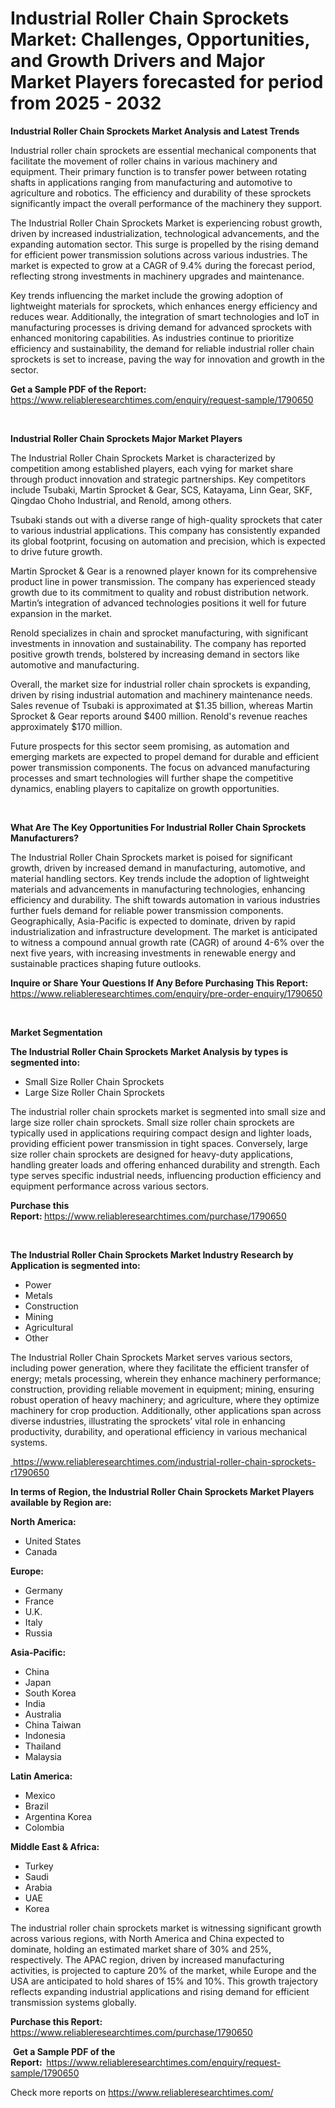 <p><h1>Industrial Roller Chain Sprockets Market: Challenges, Opportunities, and Growth Drivers and Major Market Players forecasted for period from 2025 - 2032</h1></p><p><strong>Industrial Roller Chain Sprockets Market Analysis and Latest Trends</strong></p>
<p><p>Industrial roller chain sprockets are essential mechanical components that facilitate the movement of roller chains in various machinery and equipment. Their primary function is to transfer power between rotating shafts in applications ranging from manufacturing and automotive to agriculture and robotics. The efficiency and durability of these sprockets significantly impact the overall performance of the machinery they support.</p><p>The Industrial Roller Chain Sprockets Market is experiencing robust growth, driven by increased industrialization, technological advancements, and the expanding automation sector. This surge is propelled by the rising demand for efficient power transmission solutions across various industries. The market is expected to grow at a CAGR of 9.4% during the forecast period, reflecting strong investments in machinery upgrades and maintenance.</p><p>Key trends influencing the market include the growing adoption of lightweight materials for sprockets, which enhances energy efficiency and reduces wear. Additionally, the integration of smart technologies and IoT in manufacturing processes is driving demand for advanced sprockets with enhanced monitoring capabilities. As industries continue to prioritize efficiency and sustainability, the demand for reliable industrial roller chain sprockets is set to increase, paving the way for innovation and growth in the sector.</p></p>
<p><strong>Get a Sample PDF of the Report:&nbsp;</strong> <a href="https://www.reliableresearchtimes.com/enquiry/request-sample/1790650?utm_campaign=3054&utm_medium=2&utm_source=Github&utm_content=ia&utm_term=10042025&utm_id=industrial-roller-chain-sprockets">https://www.reliableresearchtimes.com/enquiry/request-sample/1790650</a></p>
<p>&nbsp;</p>
<p><strong>Industrial Roller Chain Sprockets Major Market Players</strong></p>
<p><p>The Industrial Roller Chain Sprockets Market is characterized by competition among established players, each vying for market share through product innovation and strategic partnerships. Key competitors include Tsubaki, Martin Sprocket & Gear, SCS, Katayama, Linn Gear, SKF, Qingdao Choho Industrial, and Renold, among others.</p><p>Tsubaki stands out with a diverse range of high-quality sprockets that cater to various industrial applications. This company has consistently expanded its global footprint, focusing on automation and precision, which is expected to drive future growth.</p><p>Martin Sprocket & Gear is a renowned player known for its comprehensive product line in power transmission. The company has experienced steady growth due to its commitment to quality and robust distribution network. Martin’s integration of advanced technologies positions it well for future expansion in the market.</p><p>Renold specializes in chain and sprocket manufacturing, with significant investments in innovation and sustainability. The company has reported positive growth trends, bolstered by increasing demand in sectors like automotive and manufacturing. </p><p>Overall, the market size for industrial roller chain sprockets is expanding, driven by rising industrial automation and machinery maintenance needs. Sales revenue of Tsubaki is approximated at $1.35 billion, whereas Martin Sprocket & Gear reports around $400 million. Renold's revenue reaches approximately $170 million. </p><p>Future prospects for this sector seem promising, as automation and emerging markets are expected to propel demand for durable and efficient power transmission components. The focus on advanced manufacturing processes and smart technologies will further shape the competitive dynamics, enabling players to capitalize on growth opportunities.</p></p>
<p>&nbsp;</p>
<p><strong>What Are The Key Opportunities For Industrial Roller Chain Sprockets Manufacturers?</strong></p>
<p><p>The Industrial Roller Chain Sprockets market is poised for significant growth, driven by increased demand in manufacturing, automotive, and material handling sectors. Key trends include the adoption of lightweight materials and advancements in manufacturing technologies, enhancing efficiency and durability. The shift towards automation in various industries further fuels demand for reliable power transmission components. Geographically, Asia-Pacific is expected to dominate, driven by rapid industrialization and infrastructure development. The market is anticipated to witness a compound annual growth rate (CAGR) of around 4-6% over the next five years, with increasing investments in renewable energy and sustainable practices shaping future outlooks.</p></p>
<p><strong>Inquire or Share Your Questions If Any Before Purchasing This Report:</strong> <a href="https://www.reliableresearchtimes.com/enquiry/pre-order-enquiry/1790650?utm_campaign=3054&utm_medium=2&utm_source=Github&utm_content=ia&utm_term=10042025&utm_id=industrial-roller-chain-sprockets">https://www.reliableresearchtimes.com/enquiry/pre-order-enquiry/1790650</a></p>
<p>&nbsp;</p>
<p><strong>Market Segmentation</strong></p>
<p><strong>The Industrial Roller Chain Sprockets Market Analysis by types is segmented into:</strong></p>
<p><ul><li>Small Size Roller Chain Sprockets</li><li>Large Size Roller Chain Sprockets</li></ul></p>
<p><p>The industrial roller chain sprockets market is segmented into small size and large size roller chain sprockets. Small size roller chain sprockets are typically used in applications requiring compact design and lighter loads, providing efficient power transmission in tight spaces. Conversely, large size roller chain sprockets are designed for heavy-duty applications, handling greater loads and offering enhanced durability and strength. Each type serves specific industrial needs, influencing production efficiency and equipment performance across various sectors.</p></p>
<p><strong>Purchase this Report:&nbsp;</strong><a href="https://www.reliableresearchtimes.com/purchase/1790650?utm_campaign=3054&utm_medium=2&utm_source=Github&utm_content=ia&utm_term=10042025&utm_id=industrial-roller-chain-sprockets">https://www.reliableresearchtimes.com/purchase/1790650</a></p>
<p>&nbsp;</p>
<p><strong>The Industrial Roller Chain Sprockets Market Industry Research by Application is segmented into:</strong></p>
<p><ul><li>Power</li><li>Metals</li><li>Construction</li><li>Mining</li><li>Agricultural</li><li>Other</li></ul></p>
<p><p>The Industrial Roller Chain Sprockets Market serves various sectors, including power generation, where they facilitate the efficient transfer of energy; metals processing, wherein they enhance machinery performance; construction, providing reliable movement in equipment; mining, ensuring robust operation of heavy machinery; and agriculture, where they optimize machinery for crop production. Additionally, other applications span across diverse industries, illustrating the sprockets’ vital role in enhancing productivity, durability, and operational efficiency in various mechanical systems.</p></p>
<p><a href="https://www.reliableresearchtimes.com/industrial-roller-chain-sprockets-r1790650?utm_campaign=3054&utm_medium=2&utm_source=Github&utm_content=ia&utm_term=10042025&utm_id=industrial-roller-chain-sprockets">&nbsp;https://www.reliableresearchtimes.com/industrial-roller-chain-sprockets-r1790650</a></p>
<p><strong>In terms of Region, the Industrial Roller Chain Sprockets Market Players available by Region are:</strong></p>
<p>
    <p> <strong> North America: </strong>
        <ul>
            <li>United States</li>
            <li>Canada</li>
        </ul>
        </p> 
    <p> <strong> Europe: </strong>
        <ul>
            <li>Germany</li>
            <li>France</li>
            <li>U.K.</li>
            <li>Italy</li>
            <li>Russia</li>
        </ul>
        </p> 
    <p> <strong> Asia-Pacific: </strong>
        <ul>
            <li>China</li>
            <li>Japan</li>
            <li>South Korea</li>
            <li>India</li>
            <li>Australia</li>
            <li>China Taiwan</li>
            <li>Indonesia</li>
            <li>Thailand</li>
            <li>Malaysia</li>
        </ul>
        </p> 
    <p> <strong> Latin America: </strong>
        <ul>
            <li>Mexico</li>
            <li>Brazil</li>
            <li>Argentina Korea</li>
            <li>Colombia</li>
        </ul>
        </p> 
    <p> <strong> Middle East & Africa: </strong>
        <ul>
            <li>Turkey</li>
            <li>Saudi</li>
            <li>Arabia</li>
            <li>UAE</li>
            <li>Korea</li>
        </ul>
    </p>
    </p>
<p><p>The industrial roller chain sprockets market is witnessing significant growth across various regions, with North America and China expected to dominate, holding an estimated market share of 30% and 25%, respectively. The APAC region, driven by increased manufacturing activities, is projected to capture 20% of the market, while Europe and the USA are anticipated to hold shares of 15% and 10%. This growth trajectory reflects expanding industrial applications and rising demand for efficient transmission systems globally.</p></p>
<p><strong>Purchase this Report: </strong><a href="https://www.reliableresearchtimes.com/purchase/1790650?utm_campaign=3054&utm_medium=2&utm_source=Github&utm_content=ia&utm_term=10042025&utm_id=industrial-roller-chain-sprockets">https://www.reliableresearchtimes.com/purchase/1790650</a></p>
<p>&nbsp;<strong>Get a Sample PDF of the Report:&nbsp;&nbsp;</strong><a href="https://www.reliableresearchtimes.com/enquiry/request-sample/1790650?utm_campaign=3054&utm_medium=2&utm_source=Github&utm_content=ia&utm_term=10042025&utm_id=industrial-roller-chain-sprockets">https://www.reliableresearchtimes.com/enquiry/request-sample/1790650</a></p>
<p><strong></strong></p>
<p>Check more reports on <a href="https://www.reliableresearchtimes.com/?utm_campaign=3054&utm_medium=2&utm_source=Github&utm_content=ia&utm_term=10042025&utm_id=industrial-roller-chain-sprockets">https://www.reliableresearchtimes.com/</a></p>